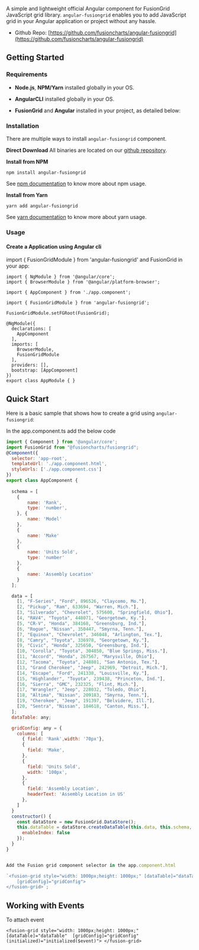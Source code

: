 A simple and lightweight official Angular component for FusionGrid JavaScript grid library. `angular-fusiongrid` enables you to add JavaScript grid in your Angular application or project without any hassle.

- Github Repo: [https://github.com/fusioncharts/angular-fusiongrid](https://github.com/fusioncharts/angular-fusiongrid)

## Getting Started

### Requirements

- **Node.js**, **NPM/Yarn** installed globally in your OS.

- **AngularCLI** installed globally in your OS.

- **FusionGrid** and **Angular** installed in your project, as detailed below:

### Installation

There are multiple ways to install `angular-fusiongrid` component.

**Direct Download**
All binaries are located on our [github repository](https://github.com/fusiongrid/react-fusiongrid-component).

**Install from NPM**

```
npm install angular-fusiongrid
```

See [npm documentation](https://docs.npmjs.com/) to know more about npm usage.

**Install from Yarn**

```
yarn add angular-fusiongrid
```

See [yarn documentation](https://yarnpkg.com/en/docs) to know more about yarn usage.

### Usage

#### Create a Application using Angular cli

import { FusionGridModule } from 'angular-fusiongrid' and FusionGrid in your app:

```
import { NgModule } from '@angular/core';
import { BrowserModule } from '@angular/platform-browser';

import { AppComponent } from './app.component';

import { FusionGridModule } from 'angular-fusiongrid';

FusionGridModule.setFGRoot(FusionGrid);

@NgModule({
  declarations: [
    AppComponent
  ],
  imports: [
    BrowserModule,
    FusionGridModule
  ],
  providers: [],
  bootstrap: [AppComponent]
})
export class AppModule { }
```

## Quick Start

Here is a basic sample that shows how to create a grid using `angular-fusiongrid`:

In the app.component.ts add the below code
````javascript
import { Component } from '@angular/core';
import FusionGrid from "@fusioncharts/fusiongrid"; 
@Component({
  selector: 'app-root',
  templateUrl: './app.component.html',
  styleUrls: ['./app.component.css']
})
export class AppComponent {
  
  schema = [
    {
        name: 'Rank',
        type: 'number',
    }, {
        name: 'Model'
    },
    {
        name: 'Make'
    },
    {
        name: 'Units Sold',
        type: 'number'
    },
    {
        name: 'Assembly Location'
    }
  ];

  data = [
    [1, "F-Series", "Ford", 896526, "Claycomo, Mo."],
    [2, "Pickup", "Ram", 633694, "Warren, Mich."],
    [3, "Silverado", "Chevrolet", 575600, "Springfield, Ohio"],
    [4, "RAV4", "Toyota", 448071, "Georgetown, Ky."],
    [5, "CR-V", "Honda", 384168, "Greensburg, Ind."],
    [6, "Rogue", "Nissan", 350447, "Smyrna, Tenn."],
    [7, "Equinox", "Chevrolet", 346048, "Arlington, Tex."],
    [8, "Camry", "Toyota", 336978, "Georgetown, Ky."],
    [9, "Civic", "Honda", 325650, "Greensburg, Ind."],
    [10, "Corolla", "Toyota", 304850, "Blue Springs, Miss."],
    [11, "Accord", "Honda", 267567, "Marysville, Ohio"],
    [12, "Tacoma", "Toyota", 248801, "San Antonio, Tex."],
    [13, "Grand Cherokee", "Jeep", 242969, "Detroit, Mich."],
    [14, "Escape", "Ford", 241338, "Louisville, Ky."],
    [15, "Highlander", "Toyota", 239438, "Princeton, Ind."],
    [16, "Sierra", "GMC", 232325, "Flint, Mich."],
    [17, "Wrangler", "Jeep", 228032, "Toledo, Ohio"],
    [18, "Altima", "Nissan", 209183, "Smyrna, Tenn."],
    [19, "Cherokee", "Jeep", 191397, "Belvidere, Ill."],
    [20, "Sentra", "Nissan", 184618, "Canton, Miss."],
  ];
  dataTable: any;

  gridConfig: any = {
    columns: [
      { field: 'Rank',width: '70px'},
      { 
        field: 'Make',
      },
      {
        field: 'Units Sold',
        width: '100px',
      },
      {
        field: 'Assembly Location',
        headerText: 'Assembly Location in US'
      },
    ]
  }
  constructor() {
    const dataStore = new FusionGrid.DataStore();
    this.dataTable = dataStore.createDataTable(this.data, this.schema, {
      enableIndex: false
    });
  }
}


Add the Fusion grid component selector in the app.component.html

`<fusion-grid style="width: 1000px;height: 1000px;" [dataTable]="dataTable" 
    [gridConfig]="gridConfig">
</fusion-grid>`;
````
## Working with Events

To attach event

`<fusion-grid style="width: 1000px;height: 1000px;" [dataTable]="dataTable" 
    [gridConfig]="gridConfig" (initialized)="initialized($event)">
</fusion-grid>`

